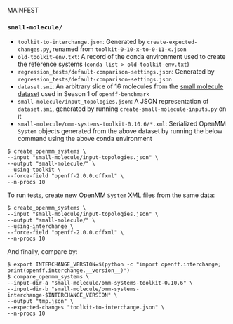 MAINFEST

### `small-molecule/`
* `toolkit-to-interchange.json`: Generated by `create-expected-changes.py`, renamed from `toolkit-0-10-x-to-0-11-x.json`
* `old-toolkit-env.txt`: A record of the conda environment used to create the reference systems (`conda list > old-toolkit-env.txt`)
* `regression_tests/default-comparison-settings.json`:  Generated by `regression_tests/default-comparison-settings.json`
* `dataset.smi`: An arbitrary slice of 16 molecules from the [small molecule dataset](https://raw.githubusercontent.com/openforcefield/qca-dataset-submission/master/submissions/2021-03-30-OpenFF-Industry-Benchmark-Season-1-v1.0/dataset.smi) used in Season 1 of `openff-benchmark`
* `small-molecule/input_topologies.json`: A JSON representation of `dataset.smi`, generated by running `create-small-molecule-inputs.py` on it
* `small-molecule/omm-systems-toolkit-0.10.6/*.xml`: Serialized OpenMM `System` objects generated from the above dataset by running the below command using the above conda environment

```shell
$ create_openmm_systems \
--input "small-molecule/input-topologies.json" \
--output "small-molecule/" \
--using-toolkit \
--force-field "openff-2.0.0.offxml" \
--n-procs 10
```

To run tests, create new OpenMM `System` XML files from the same data:

```
$ create_openmm_systems \
--input "small-molecule/input-topologies.json" \
--output "small-molecule/" \
--using-interchange \
--force-field "openff-2.0.0.offxml" \
--n-procs 10
```

And finally, compare by:

```shell
$ export INTERCHANGE_VERSION=$(python -c "import openff.interchange; print(openff.interchange.__version__)")
$ compare_openmm_systems \
--input-dir-a "small-molecule/omm-systems-toolkit-0.10.6" \
--input-dir-b "small-molecule/omm-systems-interchange-$INTERCHANGE_VERSION" \
--output "tmp.json" \
--expected-changes "toolkit-to-interchange.json" \
--n-procs 10
```
